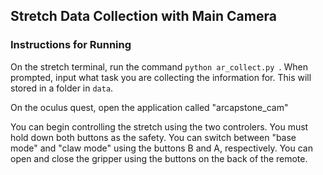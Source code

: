 ## Stretch Data Collection with Main Camera

### Instructions for Running 
On the stretch terminal, run the command `python ar_collect.py `. When prompted, input what task you are collecting the information for. This will stored in a folder in `data`. 

On the oculus quest, open the application called "arcapstone_cam" 

You can begin controlling the stretch using the two controlers. You must hold down both buttons as the safety. You can switch between "base mode" and "claw mode" using the buttons B and A, respectively. You can open and close the gripper using the buttons on the back of the remote. 
